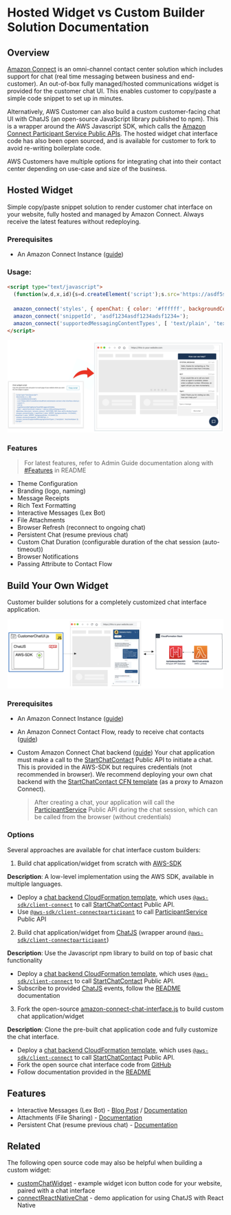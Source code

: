 # Hosted Widget vs Custom Builder Solution Documentation

## Overview

[Amazon Connect](https://aws.amazon.com/connect) is an omni-channel contact center solution which includes support for chat (real time messaging between business and end-customer). An out-of-box fully managed/hosted communications widget is provided for the customer chat UI. This enables customer to copy/paste a simple code snippet to set up in minutes.

Alternatively, AWS Customer can also build a custom customer-facing chat UI with ChatJS (an open-source JavaScript library published to npm). This is a wrapper around the AWS Javascript SDK, which calls the [Amazon Connect Participant Service Public APIs](https://docs.aws.amazon.com/connect-participant/latest/APIReference/Welcome.html). The hosted widget chat interface code has also been open sourced, and is available for customer to fork to avoid re-writing boilerplate code. 

AWS Customers have multiple options for integrating chat into their contact center depending on use-case and size of the business.

## Hosted Widget

Simple copy/paste snippet solution to render customer chat interface on your website, fully hosted and managed by Amazon Connect. Always receive the latest features without redeploying.

### Prerequisites
- An Amazon Connect Instance ([guide](https://docs.aws.amazon.com/connect/latest/adminguide/amazon-connect-instances.html))

### Usage:

```html
<script type="text/javascript">
  (function(w,d,x,id){s=d.createElement('script');s.src='https://asdf5slbvr0vu.cloudfront.net/amazon-connect-chat-interface-client.js';s.async=1;s.id=id;d.getElementsByTagName('head')[0].appendChild(s);w[x]=w[x]||function(){(w[x].ac=w[x].ac||[]).push(arguments)}})(window,document,'amazon_connect','asdf-92ac-asdf-adfe-asdf0c3bfd');

  amazon_connect('styles', { openChat: { color: '#ffffff', backgroundColor: '#07b62a'}, closeChat: { color: '#ffffff', backgroundColor: '#07b62a'} });
  amazon_connect('snippetId', 'asdf1234asdf1234adsf1234=');
  amazon_connect('supportedMessagingContentTypes', [ 'text/plain', 'text/markdown' ]);
</script>
```

!["Hosted Widget Diagram"](/.github/screenshots/HostedWidgetCustomerChatUISnippetCodeDiagram.png)

### Features

> For latest features, refer to Admin Guide documentation along with [#Features](https://github.com/amazon-connect/amazon-connect-chat-interface/blob/master/DOCUMENTATION.md#features) in README

* Theme Configuration
* Branding (logo, naming)
* Message Receipts
* Rich Text Formatting
* Interactive Messages (Lex Bot)
* File Attachments
* Browser Refresh (reconnect to ongoing chat)
* Persistent Chat (resume previous chat)
* Custom Chat Duration (configurable duration of the chat session (auto-timeout))
* Browser Notifications
* Passing Attribute to Contact Flow

## Build Your Own Widget

Customer builder solutions for a completely customized chat interface application.

!["Build Your Own Widget"](/.github/screenshots/BuildYourOwnCustomerChatUIDiagram.png)

### Prerequisites

- An Amazon Connect Instance ([guide](https://docs.aws.amazon.com/connect/latest/adminguide/amazon-connect-instances.html))
- An Amazon Connect Contact Flow, ready to receive chat contacts ([guide](https://docs.aws.amazon.com/connect/latest/adminguide/web-and-mobile-chat.html))
- Custom Amazon Connect Chat backend ([guide](https://github.com/amazon-connect/amazon-connect-chat-ui-examples/blob/master/cloudformationTemplates/startChatContactAPI/README.md))
  Your chat application must make a call to the [StartChatContact](https://docs.aws.amazon.com/connect/latest/APIReference/API_StartChatContact.html) Public API to initiate a chat. This is provided in the AWS-SDK but requires credentials (not recommended in browser). We recommend deploying your own chat backend with the [StartChatContact CFN template](https://github.com/amazon-connect/amazon-connect-chat-ui-examples/blob/master/cloudformationTemplates/startChatContactAPI/README.md) (as a proxy to Amazon Connect).

  > After creating a chat, your application will call the [ParticipantService](https://docs.aws.amazon.com/connect-participant/latest/APIReference/Welcome.html) Public API during the chat session, which can be called from the browser (without credentials)

### Options

Several approaches are available for chat interface custom builders:

1) Build chat application/widget from scratch with [AWS-SDK](https://aws.amazon.com/developer/tools)

  **Description**: A low-level implementation using the AWS SDK, available in multiple languages.

  - Deploy a [chat backend CloudFormation template](https://github.com/amazon-connect/amazon-connect-chat-ui-examples/blob/master/cloudformationTemplates/startChatContactAPI/README.md), which uses [`@aws-sdk/client-connect`](https://www.npmjs.com/package/@aws-sdk/client-connect) to call [StartChatContact](https://docs.aws.amazon.com/connect/latest/APIReference/API_StartChatContact.html) Public API.
  - Use [`@aws-sdk/client-connectparticipant`](https://www.npmjs.com/package/@aws-sdk/client-connectparticipant) to call [ParticipantService](https://docs.aws.amazon.com/connect-participant/latest/APIReference/Welcome.html) Public API

2)  Build chat application/widget from [ChatJS](https://www.npmjs.com/package/amazon-connect-chatjs) (wrapper around [`@aws-sdk/client-connectparticipant`](https://www.npmjs.com/package/@aws-sdk/client-connectparticipant))

  **Description**: Use the Javascript npm library to build on top of basic chat functionality

  - Deploy a [chat backend CloudFormation template](https://github.com/amazon-connect/amazon-connect-chat-ui-examples/blob/master/cloudformationTemplates/startChatContactAPI/README.md), which uses [`@aws-sdk/client-connect`](https://www.npmjs.com/package/@aws-sdk/client-connect) to call [StartChatContact](https://docs.aws.amazon.com/connect/latest/APIReference/API_StartChatContact.html) Public API.
  - Subscribe to provided [ChatJS](https://www.npmjs.com/package/amazon-connect-chatjs) events, follow the [README](https://github.com/amazon-connect/amazon-connect-chatjs) documentation

3) Fork the open-source [amazon-connect-chat-interface.js](https://github.com/amazon-connect/amazon-connect-chat-interface) to build custom chat application/widget

  **Description**: Clone the pre-built chat application code and fully customize the chat interface.

  - Deploy a [chat backend CloudFormation template](https://github.com/amazon-connect/amazon-connect-chat-ui-examples/blob/master/cloudformationTemplates/startChatContactAPI/README.md), which uses [`@aws-sdk/client-connect`](https://www.npmjs.com/package/@aws-sdk/client-connect) to call [StartChatContact](https://docs.aws.amazon.com/connect/latest/APIReference/API_StartChatContact.html) Public API.
  - Fork the open source chat interface code from [GitHub](https://github.com/amazon-connect/amazon-connect-chat-interface)
  - Follow documentation provided in the [README](https://github.com/amazon-connect/amazon-connect-chat-interface)

## Features

* Interactive Messages (Lex Bot) - [Blog Post](https://aws.amazon.com/blogs/contact-center/easily-set-up-interactive-messages-for-your-amazon-connect-chatbot/) / [Documentation](https://docs.aws.amazon.com/connect/latest/adminguide/interactive-messages.html)
* Attachments (File Sharing) - [Documentation](https://docs.aws.amazon.com/connect/latest/adminguide/enable-attachments.html)
* Persistent Chat (resume previous chat) - [Documentation](https://docs.aws.amazon.com/connect/latest/adminguide/chat-persistence.html)

## Related

The following open source code may also be helpful when building a custom widget:

- [customChatWidget](https://github.com/amazon-connect/amazon-connect-chat-ui-examples/tree/master/customChatWidget) - example widget icon button code for your website, paired with a chat interface
- [connectReactNativeChat](https://github.com/amazon-connect/amazon-connect-chat-ui-examples/tree/master/connectReactNativeChat) - demo application for using ChatJS with React Native